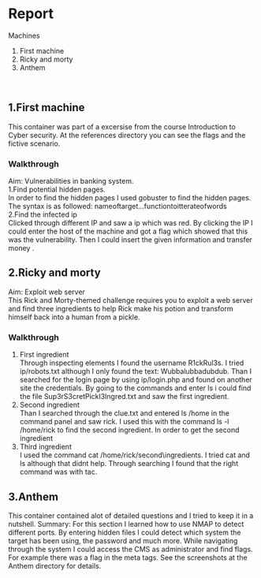 # Report
Machines <br>
1. First machine <br>
2. Ricky and morty <br>
3. Anthem <br>
<br>

## 1.First machine <br>
This container was part of a excersise from the course Introduction to Cyber security.
At the references directory you can see the flags and the fictive scenario.
### Walkthrough <br>
Aim: Vulnerabilities in banking system. <br>
1.Find potential hidden pages. <br>
In order to find the hidden pages I used gobuster to find the hidden pages. The syntax is as followed: nameoftarget...functiontoitterateofwords<br>
2.Find the infected ip <br>
Clicked through different IP and saw a ip which was red. By clicking the IP I could enter the host of the machine and got a flag which showed that this was the vulnerability. Then I could insert the given information and transfer money . 
## 2.Ricky and morty <br>
Aim: Exploit web server <br>
This Rick and Morty-themed challenge requires you to exploit a web server and find three ingredients to help Rick make his potion and transform himself back into a human from a pickle. <br>
### Walkthrough <br>
1. First ingredient <br>
Through inspecting elements I found the username R1ckRul3s. I tried ip/robots.txt although I only found the text: Wubbalubbadubdub. Than I searched for the login page by using ip/login.php and found on another site the credentials. By going to the commands and enter ls i could find the file Sup3rS3cretPickl3Ingred.txt and saw the first ingredient.
2. Second ingredient <br>
Than I searched through the clue.txt and entered ls /home in the command panel and saw rick. I used this with the command ls -l /home/rick to find the second ingredient. In order to get the second ingredient
3. Third ingredient <br>
I used the command cat /home/rick/second\ingredients. I tried cat and ls although that didnt help. Through searching I found that the right command was with tac. 
## 3.Anthem <br>
This container contained alot of detailed questions and I tried to keep it in a nutshell.
Summary: For this section I learned how to use NMAP to detect different ports. By entering hidden files I could detect which system the target has been using, the password and much more. While navigating through the system I could access the CMS as administrator and find flags. For example there was a flag in the meta tags. See the screenshots at the Anthem directory for details.
